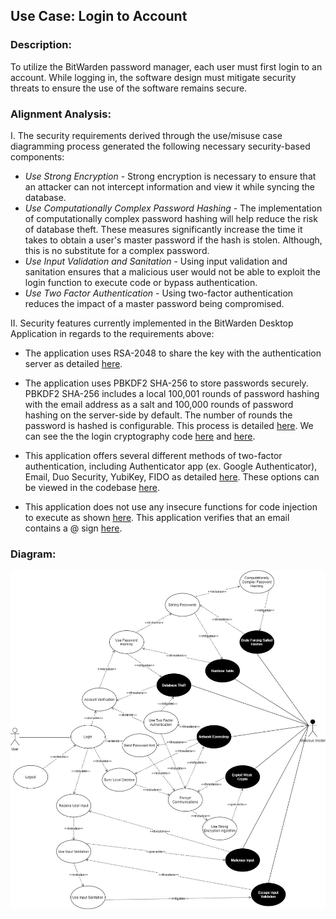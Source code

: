 ## Use Case: Login to Account

### Description:
To utilize the BitWarden password manager, each user must first login to an account. While logging in, the software design must mitigate security threats to ensure the use of the software remains secure.

### Alignment Analysis:

I. The security requirements derived through the use/misuse case diagramming process generated the following necessary security-based components:
* *Use Strong Encryption* - Strong encryption is necessary to ensure that an attacker can not intercept information and view it while syncing the database.
* *Use Computationally Complex Password Hashing* - The implementation of computationally complex password hashing will help reduce the risk of database theft. These measures significantly increase the time it takes to obtain a user's master password if the hash is stolen. Although, this is no substitute for a complex password. 
* *Use Input Validation and Sanitation* - Using input validation and sanitation ensures that a malicious user would not be able to exploit the login function to execute code or bypass authentication. 
* *Use Two Factor Authentication* - Using two-factor authentication reduces the impact of a master password being compromised. 

II. Security features currently implemented in the BitWarden Desktop Application in regards to the requirements above:
* The application uses RSA-2048 to share the key with the authentication server as detailed [here](https://bitwarden.com/help/article/what-encryption-is-used/).
* The application uses PBKDF2 SHA-256 to store passwords securely.  PBKDF2 SHA-256 includes a local 100,001 rounds of password hashing with the email address as a salt and 100,000 rounds of password hashing on the server-side by default. The number of rounds the password is hashed is configurable. This process is detailed [here](https://bitwarden.com/help/article/what-encryption-is-used/). We can see the the login cryptography code [here](https://github.com/bitwarden/jslib/blob/cb00604617a3d38fb450d900dbdf63b636ae01f6/common/src/services/auth.service.ts#L124) and [here](https://github.com/bitwarden/jslib/blob/cb00604617a3d38fb450d900dbdf63b636ae01f6/common/src/services/crypto.service.ts#L480).
* This application offers several different methods of two-factor authentication, including Authenticator app (ex. Google Authenticator), Email, Duo Security, YubiKey, FIDO as detailed [here](https://bitwarden.com/help/article/setup-two-step-login/). 
These options can be viewed in the codebase [here](https://github.com/bitwarden/desktop/blob/a76f8749ca38e0f2de702a67b0588296c17b1f56/src/app/accounts/two-factor.component.html).

* This application does not use any insecure functions for code injection to execute as shown [here](https://github.com/bitwarden/jslib/blob/2c892eb3a2a9aff1e238146b037e6f3eb5dacf9a/angular/src/components/login.component.ts). This application verifies that an email contains a @ sign [here](https://github.com/bitwarden/jslib/blob/2c892eb3a2a9aff1e238146b037e6f3eb5dacf9a/angular/src/components/hint.component.ts). 

### Diagram:


![](https://github.com/DoctorEww/software-assurance/blob/main/usecase/login/login_use_case_V4.jpg)

